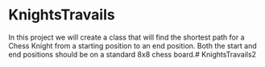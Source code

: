 # KnightsTravails
In this project we will create a class that will find the shortest path for a Chess Knight from a starting position to an end position. Both the start and end positions should be on a standard 8x8 chess board.# KnightsTravails2
